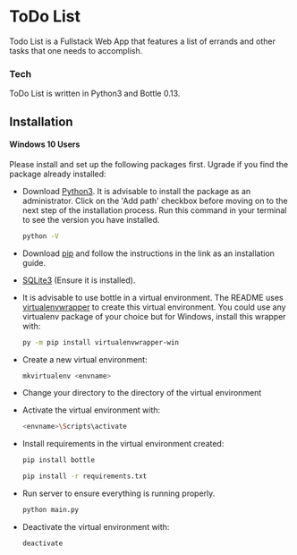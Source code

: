 # ToDo List  

Todo List is a Fullstack Web App that features a list of errands and other tasks that one needs to accomplish. 


### Tech

ToDo List is written in Python3 and Bottle 0.13.  
  
## Installation  
  
#### Windows 10 Users

Please install and set up the following packages first. Ugrade if you find the package already installed:  
* Download [Python3](https://www.python.org/downloads/). It is advisable to install the package as an administrator. Click on the 'Add path' checkbox before moving on to the next step of the installation process. Run this command in your terminal to see the version you have installed.  
  ```sh
  python -V
  ```  
* Download [pip](https://pip.pypa.io/en/latest/installing) and follow the instructions in the link as an installation guide.  
* [SQLite3](https://sqlitebrowser.org/) (Ensure it is installed).
* It is advisable to use bottle in a virtual environment. The README uses [virtualenvwrapper](https://virtualenvwrapper.readthedocs.io/en/latest/install.html#basic-installation) to create this virtual environment. You could use any virtualenv package of your choice but for Windows, install this wrapper with:
  ```sh 
  py -m pip install virtualenvwrapper-win 
  ```
  
* Create a new virtual environment:
  ```sh
  mkvirtualenv <envname>
  ```
* Change your directory to the directory of the virtual environment

* Activate the virtual environment with:
  ```sh
  <envname>\Scripts\activate
  ```
* Install requirements in the virtual environment created:
  ```sh
  pip install bottle 
  ```
  ```sh
  pip install -r requirements.txt
  ```
* Run server to ensure everything is running properly.
  ```sh
  python main.py
  ```
* Deactivate the virtual environment with:
  ```sh
  deactivate
  ```